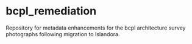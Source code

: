 # bcpl_remediation
Repository for metadata enhancements for the bcpl architecture survey photographs following migration to Islandora.

